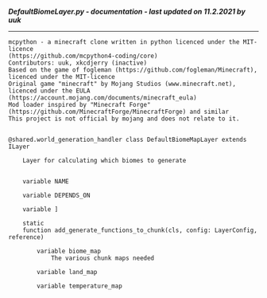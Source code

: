 ***DefaultBiomeLayer.py - documentation - last updated on 11.2.2021 by uuk***
___

    mcpython - a minecraft clone written in python licenced under the MIT-licence 
    (https://github.com/mcpython4-coding/core)
    Contributors: uuk, xkcdjerry (inactive)
    Based on the game of fogleman (https://github.com/fogleman/Minecraft), licenced under the MIT-licence
    Original game "minecraft" by Mojang Studios (www.minecraft.net), licenced under the EULA
    (https://account.mojang.com/documents/minecraft_eula)
    Mod loader inspired by "Minecraft Forge" (https://github.com/MinecraftForge/MinecraftForge) and similar
    This project is not official by mojang and does not relate to it.


    @shared.world_generation_handler class DefaultBiomeMapLayer extends ILayer
        
        Layer for calculating which biomes to generate


        variable NAME

        variable DEPENDS_ON

        variable ]

        static
        function add_generate_functions_to_chunk(cls, config: LayerConfig, reference)

            variable biome_map
                The various chunk maps needed

            variable land_map

            variable temperature_map